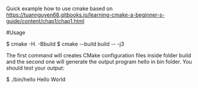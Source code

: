 Quick example how to use cmake based on https://tuannguyen68.gitbooks.io/learning-cmake-a-beginner-s-guide/content/chap1/chap1.html

#Usage

$ cmake -H. -Bbuild
$ cmake --build build -- -j3

The first command will creates CMake configuration files inside folder build and the second one will generate the output program hello in bin folder. You should test your output:

$ ./bin/hello
Hello World



